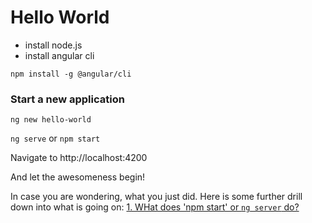 # Hello World
- install node.js
- install angular cli

`npm install -g @angular/cli`

### Start a new application

`ng new hello-world`

`ng serve`
or 
`npm start`

Navigate to http://localhost:4200

And let the awesomeness begin!

In case you are wondering, what you just did. Here is some further drill down into what is going on:
[1. WHat does 'npm start' or `ng server` do?](https://kottugumada.github.io/ngWhat/ng-serve)
